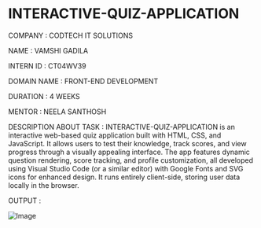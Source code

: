 # INTERACTIVE-QUIZ-APPLICATION

COMPANY : CODTECH IT SOLUTIONS

NAME : VAMSHI GADILA

INTERN ID : CT04WV39

DOMAIN NAME : FRONT-END DEVELOPMENT

DURATION :  4 WEEKS

MENTOR : NEELA SANTHOSH

DESCRIPTION ABOUT TASK : INTERACTIVE-QUIZ-APPLICATION is an interactive web-based quiz application built with HTML, CSS, and JavaScript. It allows users to test their knowledge, track scores, and view progress through a visually appealing interface. The app features dynamic question rendering, score tracking, and profile customization, all developed using Visual Studio Code (or a similar editor) with Google Fonts and SVG icons for enhanced design. It runs entirely client-side, storing user data locally in the browser.

OUTPUT :

  ![Image](https://github.com/user-attachments/assets/e2b4d84d-f046-4b01-a8bf-2eea8e34bb31)
